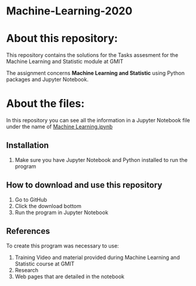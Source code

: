 # Machine-Learning-2020


# About this repository:
This repository contains the solutions for the Tasks assesment for the Machine Learning and Statistic module at GMIT

The assignment concerns **Machine Learning and Statistic** using Python packages and Jupyter Notebook. 

# About the files:
In this repository you can see all the information in a Jupyter Notebook file under the name of [Machine Learning.ipynb](https://github.com/Katylub/Machine-Learning-2020/blob/main/Machine%20Learning.ipynb) 

## Installation
1. Make sure you have Jupyter Notebook and Python installed to run the program

## How to download and use this repository
1. Go to GitHub
2. Click the download bottom 
3. Run the program in Jupyter Notebook 

## References
To create this program was necessary to use: 
1. Training Video and material provided during Machine Learning and Statistic course at GMIT
2. Research 
3. Web pages that are detailed in the notebook